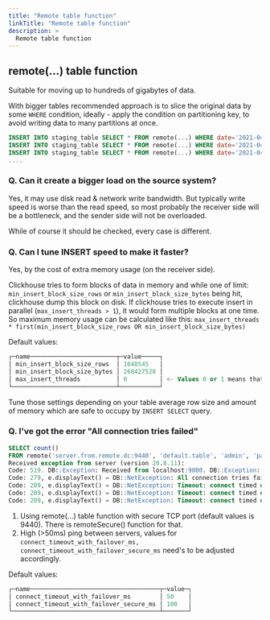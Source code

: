 ```yaml
---
title: "Remote table function"
linkTitle: "Remote table function"
description: >
  Remote table function
---
```


## remote(...) table function

Suitable for moving up to hundreds of gigabytes of data.

With bigger tables recommended approach is to slice the original data by some `WHERE` condition, ideally - apply the condition on partitioning key, to avoid writing data to many partitions at once.

```sql
INSERT INTO staging_table SELECT * FROM remote(...) WHERE date='2021-04-13';
INSERT INTO staging_table SELECT * FROM remote(...) WHERE date='2021-04-12';
INSERT INTO staging_table SELECT * FROM remote(...) WHERE date='2021-04-11';
....
```

### Q. Can it create a bigger load on the source system?

Yes, it may use disk read & network write bandwidth. But typically write speed is worse than the read speed, so most probably the receiver side will be a bottleneck, and the sender side will not be overloaded.

While of course it should be checked, every case is different.

### Q. Can I tune INSERT speed to make it faster?

Yes, by the cost of extra memory usage (on the receiver side).

Clickhouse tries to form blocks of data in memory and while one of limit: `min_insert_block_size_rows` or `min_insert_block_size_bytes` being hit, clickhouse dump this block on disk. If clickhouse tries to execute insert in parallel (`max_insert_threads > 1`), it would form multiple blocks at one time.  
So maximum memory usage can be calculated like this: `max_insert_threads * first(min_insert_block_size_rows OR min_insert_block_size_bytes)`

Default values:

```sql
┌─name────────────────────────┬─value─────┐
│ min_insert_block_size_rows  │ 1048545   │
│ min_insert_block_size_bytes │ 268427520 │
│ max_insert_threads          │ 0         │ <- Values 0 or 1 means that INSERT SELECT is not run in parallel.
└─────────────────────────────┴───────────┘
```

Tune those settings depending on your table average row size and amount of memory which are safe to occupy by `INSERT SELECT` query.

### Q. I've got the error "All connection tries failed"

```sql
SELECT count()
FROM remote('server.from.remote.dc:9440', 'default.table', 'admin', 'password')
Received exception from server (version 20.8.11):
Code: 519. DB::Exception: Received from localhost:9000. DB::Exception: All attempts to get table structure failed. Log:
Code: 279, e.displayText() = DB::NetException: All connection tries failed. Log:
Code: 209, e.displayText() = DB::NetException: Timeout: connect timed out: 192.0.2.1:9440 (server.from.remote.dc:9440) (version 20.8.11.17 (official build))
Code: 209, e.displayText() = DB::NetException: Timeout: connect timed out: 192.0.2.1:9440 (server.from.remote.dc:9440) (version 20.8.11.17 (official build))
Code: 209, e.displayText() = DB::NetException: Timeout: connect timed out: 192.0.2.1:9440 (server.from.remote.dc:9440) (version 20.8.11.17 (official build))
```

1. Using remote(...) table function with secure TCP port (default values is 9440). There is remoteSecure() function for that.  
2. High (>50ms) ping between servers, values for `connect_timeout_with_failover_ms,`  `connect_timeout_with_failover_secure_ms` need's to be adjusted accordingly.  

Default values:

```sql
┌─name────────────────────────────────────┬─value─┐
│ connect_timeout_with_failover_ms        │ 50    │
│ connect_timeout_with_failover_secure_ms │ 100   │
└─────────────────────────────────────────┴───────┘
```
